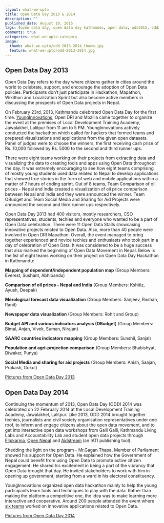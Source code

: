 ```yaml
---
layout: what-we-upto 
title: Open Data Day 2013 & 2014 
description: ""
published_date: August 10, 2015
tags: [open data day, open data day kathmandu, open data, odd2015, odd2013, odd2014]
comments: true
categories: what-we-upto-category
image:
  thumb: what-we-upto/odd-2013-2014_thumb.jpg
  feature: what-we-upto/odd-2013-2014.jpg
---
```


## Open Data Day 2013 

Open Data Day refers to the day where citizens gather in cities around the world to celebrate, support, and encourage the adoption of Open Data policies. Participants don’t just participate in Hackathon, Mapathon, Wikithon and Localization Sprint but also become  active members in discussing the prospects of Open Data projects in Nepal.

On February 23rd, 2013, Kathmandu celebrated Open Data Day for the first time. [YoungInnovations](http://younginnovations.com.np/), Open DRI and Mozilla came together to organize the event at the premises of Local Development Training Academy, Jawalakhel, Lalitpur from 11 am to 5 PM. YoungInnovations actively conducted the hackathon which called for hackers that formed teams and prepared visualizations and applications from the given open datasets. Panel of judges were to choose the winners, the first receiving cash prize of Rs. 10,000 followed by Rs. 5000 to the second and third runner ups.  

There were eight teams working on their projects from extracting data and visualizing the data to creating tools and apps using Open Data  throughout the day. It was extremely encouraging to see how eight teams comprising of mostly young students used data related to Nepal to develop applications that showed true stories in the form of web and mobile applications within a matter of 7 hours of coding sprint. Out of 8 teams, Team Comparison of oil prices - Nepal and India created a visualization of oil price comparison between Nepal and India and they were announced the winner. Team OBudget and Team Social Media and Sharing for Aid Projects were announced the second and third runner ups respectively.

Open Data Day 2013 had 400 visitors, mostly researchers, CSO representatives, students, techies and everyone who wanted to be a part of Open Data celebration. There were 11 Open Data Stalls showcasing innovative projects related to Open Data. Also, more than 40 people were involved in Open DRI Mapathon. Overall, the event managed to bring together experienced and novice techies and enthusiasts who took part in a day of celebration of Open Data. It was considered to be a huge success that also marked the beginning of Open Data Movement in Nepal. 
Below is the list of eight teams working on their project on Open Data Day Hackathon in Kathmandu:

**Mapping of dependent/independent population map** 
(Group Members: Everest, Sushant, Abhibandu)

**Comparison of oil prices - Nepal and India**
(Group Members: Kshitiz, Ayush, Deepak)

**Merological forecast data visualization**
(Group Members: Sanjeev, Roshan, Ranit)

**Newspaper data visualization**
(Group Members: Rohit and Group)

**Budget API and various indicators analysis (OBudget)**
(Group Members: Bimal, Anjan, Vivek, Suman, Nirajan)

**SAARC countries indicators mapping**
(Group Members: Sunshil, Sanjal)

**Population and agri-projection comparison**
(Group Members: Bhabishyat, Diwaker, Punya)

**Social Media and sharing for aid projects**
(Group Members: Anish, Saajan, Prakash, Gokul)

[Pictures from Open Data Day 2013](https://www.facebook.com/media/set/?set=a.10152881654412294.1073741858.95147447293&type=3&uploaded=208)

## Open Data Day 2014

Continuing the momentum of 2013,  Open Data Day (ODD) 2014 was celebrated on 22 February 2014 at the Local Development Training Academy, Jawalakhel, Lalitpur. Like 2013, ODD 2014 brought together techies, journalists and civil society organisation representatives under one roof, to inform and engage citizens about the open data movement, and to get into interactive open data workshops from Galli Galli, Kathmandu Living Labs and Accountability Lab and student open data projects through [Flipkarma](http://flipkarma.com/), [Open Nepal](http://opennepal.net/) and [Aidstream](http://www.aidstream.org/) (an IATI publishing tool).

Shedding the light on the program - Mr.Gagan Thapa, Member of Parliament showed his support for Open Data. He explained how the Government of Nepal could benefit from using Open Data to promote active citizen engagement. He shared his excitement in being a part of the vibrancy that Open Data brought that day. He  invited stakeholders to work with him in opening up government, starting from a ward in his electoral constituency.  

YoungInnovations organized open data hackathon mainly to help the young participants learn tools and techniques to play with the data. Rather than making the platform a competitive one, the idea was to make learning more interactive and cooperative. Around 200 people attended the event where [six teams](https://odd2014ktmhackathon.hackpad.com/) worked on innovative applications related to Open Data. 

[Pictures from Open Data Day 2014](https://www.facebook.com/media/set/?set=a.10151850591762294.1073741842.95147447293&type=3)